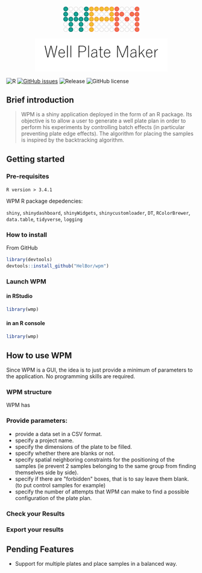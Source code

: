 <p align="center"><img width=40% src="https://github.com/HelBor/wpm/blob/master/inst/wpmApp/www/images/wpm_logo.png"></p>
<p align="center"><img width=70% src="https://github.com/HelBor/wpm/blob/master/inst/wpmApp/www/images/wpm_name.png"></p>


![R](https://img.shields.io/badge/R-v3.4+-blue?style=flat-square)
[![GitHub issues](https://img.shields.io/github/issues/HelBor/wpm?style=flat-square)](https://github.com/HelBor/wpm/issues)
![Release](https://img.shields.io/badge/release-alpha-orange?style=flat-square)
![GitHub license](https://img.shields.io/github/license/HelBor/wpm?style=flat-square)


## Brief introduction

> WPM is a shiny application deployed in the form of an R package.
> Its objective is to allow a user to generate a well plate plan in order to perform his experiments by controlling batch effects (in particular preventing plate edge effects).
> The algorithm for placing the samples is inspired by the backtracking algorithm.

## Getting started

### Pre-requisites
`R version > 3.4.1`

WPM R package depedencies:

`shiny`, `shinydashboard`, `shinyWidgets`, `shinycustomloader`, `DT`, 
`RColorBrewer`, `data.table`, `tidyverse`, `logging`

### How to install


From GitHub
```R
library(devtools)
devtools::install_github("HelBor/wpm")
```


### Launch WPM

#### in RStudio

```R
library(wmp)

```
#### in an R console
```R
library(wmp)
```


## How to use WPM

Since WPM is a GUI, the idea is to just provide a minimum of parameters to the application. No programming skills are required.

### WPM structure

WPM has 


### Provide parameters:
* provide a data set in a CSV format.
* specify a project name.
* specify the dimensions of the plate to be filled.
* specify whether there are blanks or not.
* specify spatial neighboring constraints for the positioning of the samples (ie prevent 2 samples belonging to the same group from finding themselves side by side).
* specify if there are "forbidden" boxes, that is to say leave them blank. (to put control samples for example)
* specify the number of attempts that WPM can make to find a possible configuration of the plate plan.


### Check your Results


### Export your results

## Pending Features

* Support for multiple plates and place samples in a balanced way.